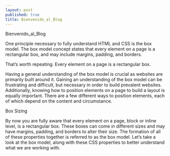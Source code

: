 ```yaml
---
layout: post
published: true
title: Bienvenido_al_Blog
---
```

Bienvenido_al_Blog

One principle necessary to fully understand HTML and CSS is the box model. The box model concept states that every element on a page is a rectangular box, and may include margins, padding, and borders.

That’s worth repeating. Every element on a page is a rectangular box.

Having a general understanding of the box model is crucial as websites are primarily built around it. Gaining an understanding of the box model can be frustrating and difficult, but necessary in order to build prevalent websites. Additionally, knowing how to position elements on a page to build a layout is equally important. There are a few different ways to position elements, each of which depend on the content and circumstance.

Box Sizing

By now you are fully aware that every element on a page, block or inline level, is a rectangular box. These boxes can come in different sizes and may have margins, padding, and borders to alter their size. The formation of all of these properties together is referred to as the box model. Let’s take a look at the box model, along with these CSS properties to better understand what we are working with.